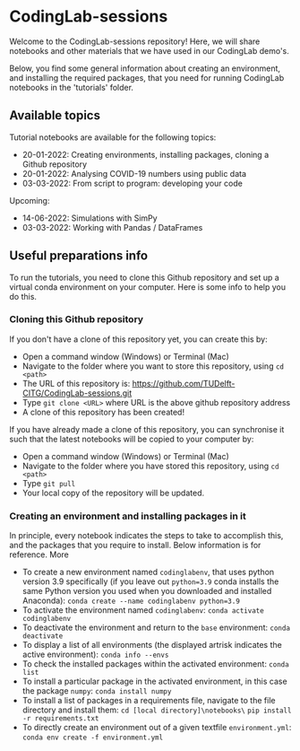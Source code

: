 # CodingLab-sessions

Welcome to the CodingLab-sessions repository! Here, we will share notebooks and other materials that we have used in our CodingLab demo's. 

Below, you find some general information about creating an environment, and installing the required packages, that you need for running CodingLab notebooks in the 'tutorials' folder. 

## Available topics 
Tutorial notebooks are available for the following topics: 
- 20-01-2022: Creating environments, installing packages, cloning a Github repository 
- 20-01-2022: Analysing COVID-19 numbers using public data 
- 03-03-2022: From script to program: developing your code

Upcoming: 
- 14-06-2022: Simulations with SimPy 
- 03-03-2022: Working with Pandas / DataFrames

## Useful preparations info
To run the tutorials, you need to clone this Github repository and set up a virtual conda environment on your computer. Here is some info to help you do this. 

### Cloning this Github repository 
If you don't have a clone of this repository yet, you can create this by: 
- Open a command window (Windows) or Terminal (Mac)
- Navigate to the folder where you want to store this repository, using `cd <path>`
- The URL of this repository is: https://github.com/TUDelft-CITG/CodingLab-sessions.git
- Type `git clone <URL>` where URL is the above github repository address 
- A clone of this repository has been created! 

If you have already made a clone of this repository, you can synchronise it such that the latest notebooks will be copied to your computer by: 
- Open a command window (Windows) or Terminal (Mac)
- Navigate to the folder where you have stored this repository, using `cd <path>`
- Type `git pull`
- Your local copy of the repository will be updated. 

### Creating an environment and installing packages in it
In principle, every notebook indicates the steps to take to accomplish this, and the packages that you require to install. Below information is for reference. More 

- To create a new environment named `codinglabenv`, that uses python version 3.9 specifically (if you leave out `python=3.9` conda installs the same Python version you used when you downloaded and installed Anaconda):
`conda create --name codinglabenv python=3.9`
- To activate the environment named `codinglabenv`:
`conda activate codinglabenv`
- To deactivate the environment and return to the `base` environment:
`conda deactivate`
- To display a list of all environments (the displayed artrisk indicates the active environment):
`conda info --envs`
- To check the installed packages within the activated environment:
`conda list`
- To install a particular package in the activated environment, in this case the package `numpy`:
`conda install numpy`
- To install a list of packages in a requirements file, navigate to the file directory and install them: 
`cd [local directory]\notebooks\`
`pip install -r requirements.txt`
- To directly create an environment out of a given textfile `environment.yml`: 
`conda env create -f environment.yml`
